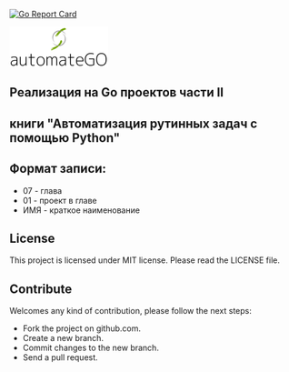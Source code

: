 [![Go Report Card](https://goreportcard.com/badge/github.com/dreddsa5dies/automateGo)](https://goreportcard.com/report/github.com/dreddsa5dies/automateGo) 

![IMAGE](img/automateGo.png)

## Реализация на Go проектов части II 
## книги "Автоматизация рутинных задач с помощью Python"

## Формат записи:  
* 07 - глава  
* 01 - проект в главе  
* ИМЯ - краткое наименование  

## License
This project is licensed under MIT license. Please read the LICENSE file.

## Contribute
Welcomes any kind of contribution, please follow the next steps:

- Fork the project on github.com.
- Create a new branch.
- Commit changes to the new branch.
- Send a pull request.